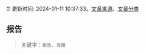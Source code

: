 :alarm_clock: 更新时间: 2024-01-11 10:37:33。[文章来源](/README.md)、[文章分类](/TAGS.md)

## 报告


> 关键字：`报告`、`月报`



